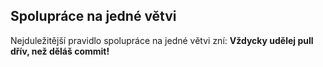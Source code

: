 ## Spolupráce na jedné větvi

Nejduležitější pravidlo spolupráce na jedné větvi zní: **Vždycky udělej pull dřív, než děláš commit!**